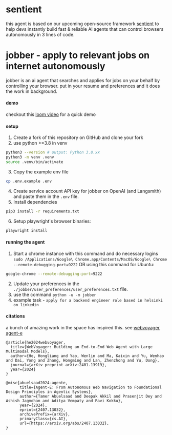 # sentient

this agent is based on our upcoming open-source framework [sentient](http://sentient.engineering) to help devs instantly build fast & reliable AI agents that can control browsers autonomously in 3 lines of code.

# jobber - apply to relevant jobs on internet autonomously

jobber is an ai agent that searches and applies for jobs on your behalf by controlling your browser. put in your resume and preferences and it does the work in background.

#### demo

checkout this [loom video](https://www.loom.com/share/2037ee751b4f491c8d2ffd472d8223bd?sid=53d08a9f-5a9b-4388-ae69-445032b31738) for a quick demo

#### setup

1. Create a fork of this repository on GitHub and clone your fork
2. use python >=3.8 in venv
```bash
python3 --version # output: Python 3.8.xx
python3 -m venv .venv
source .venv/bin/activate
```
3. Copy the example env file
```bash
cp .env.example .env
```
4. Create service account API key for jobber on OpenAI (and Langsmith) and paste them in the `.env` file.
5. Install dependencies
```bash
pip3 install -r requirements.txt
```
6. Setup playwright's browser binaries:
```bash
playwright install
```

#### running the agent

1. Start a chrome instance with this command and do necessary logins `sudo /Applications/Google\ Chrome.app/Contents/MacOS/Google\ Chrome --remote-debugging-port=9222`
OR using this command for Ubuntu:
```bash
google-chrome --remote-debugging-port=9222
```
2. Update your preferences in the `./jobber/user_preferences/user_preferences.txt` file.
3. use the command `python -u -m jobber`
4. example task - `apply for a backend engineer role based in helsinki on linkedin`

#### citations
a bunch of amazing work in the space has inspired this. see [webvoyager](https://arxiv.org/abs/2401.13919), [agent-e](https://arxiv.org/abs/2407.13032)

```
@article{he2024webvoyager,
  title={WebVoyager: Building an End-to-End Web Agent with Large Multimodal Models},
  author={He, Hongliang and Yao, Wenlin and Ma, Kaixin and Yu, Wenhao and Dai, Yong and Zhang, Hongming and Lan, Zhenzhong and Yu, Dong},
  journal={arXiv preprint arXiv:2401.13919},
  year={2024}
}
```

```
@misc{abuelsaad2024-agente,
      title={Agent-E: From Autonomous Web Navigation to Foundational Design Principles in Agentic Systems},
      author={Tamer Abuelsaad and Deepak Akkil and Prasenjit Dey and Ashish Jagmohan and Aditya Vempaty and Ravi Kokku},
      year={2024},
      eprint={2407.13032},
      archivePrefix={arXiv},
      primaryClass={cs.AI},
      url={https://arxiv.org/abs/2407.13032},
}
```
